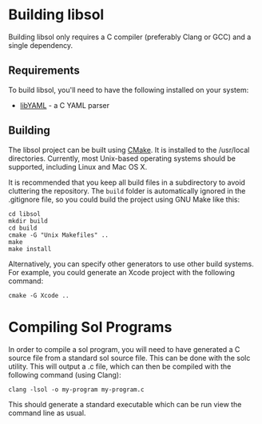 Building libsol
===============
Building libsol only requires a C compiler (preferably Clang or GCC) and a
single dependency.

Requirements
------------
To build libsol, you'll need to have the following installed on your system:

* [libYAML](http://pyyaml.org/wiki/LibYAML) - a C YAML parser

Building
--------
The libsol project can be built using [CMake](http://www.cmake.org/). It is
installed to the /usr/local directories. Currently, most Unix-based operating
systems should be supported, including Linux and Mac OS X.

It is recommended that you keep all build files in a subdirectory to avoid
cluttering the repository. The `build` folder is automatically ignored
in the .gitignore file, so you could build the project using GNU Make like this:

    cd libsol
    mkdir build
    cd build
    cmake -G "Unix Makefiles" ..
    make
    make install

Alternatively, you can specify other generators to use other build systems. For
example, you could generate an Xcode project with the following command:

    cmake -G Xcode ..

Compiling Sol Programs
======================
In order to compile a sol program, you will need to have generated a C source
file from a standard sol source file. This can be done with the solc utility.
This will output a .c file, which can then be compiled with the following
command (using Clang):

    clang -lsol -o my-program my-program.c

This should generate a standard executable which can be run view the command
line as usual.
